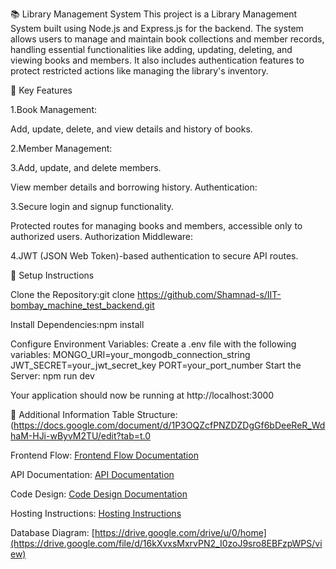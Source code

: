  📚 Library Management System
This project is a Library Management System built using Node.js and Express.js for the backend. The system allows users to manage and maintain book collections and member records, handling essential functionalities like adding, updating, deleting, and viewing books and members. It also includes authentication features to protect restricted actions like managing the library's inventory.

🚀 Key Features

1.Book Management:

Add, update, delete, and view details and history of books.

2.Member Management:

3.Add, update, and delete members.

View member details and borrowing history.
Authentication:

3.Secure login and signup functionality.

Protected routes for managing books and members, accessible only to authorized users.
Authorization Middleware:

4.JWT (JSON Web Token)-based authentication to secure API routes.

🔧 Setup Instructions

Clone the Repository:git clone https://github.com/Shamnad-s/IIT-bombay_machine_test_backend.git

Install Dependencies:npm install

Configure Environment Variables:
Create a .env file with the following variables: 
MONGO_URI=your_mongodb_connection_string
JWT_SECRET=your_jwt_secret_key
PORT=your_port_number
Start the Server: 
npm run dev

Your application should now be running at http://localhost:3000

📑 Additional Information
Table Structure:
(https://docs.google.com/document/d/1P3OQZcfPNZDZDgGf6bDeeReR_WdhaM-HJi-wByvM2TU/edit?tab=t.0

Frontend Flow:
[Frontend Flow Documentation](https://docs.google.com/document/d/1q_AnHhgePT8qJC_9ATIle9m7wDNaZ-ez-7TbkebQYqQ/edit?tab=t.0)

API Documentation:
[API Documentation](https://docs.google.com/document/d/126vz62HFGHvNfNhOWGKPQgjbrOdEoc0mro0qWyH2fdw/edit?tab=t.0)

Code Design:
[Code Design Documentation](https://docs.google.com/document/d/1HhXvCWfZ3yfadX1x8o2ej7v1cb6vyDCNSFzSHMHI3_M/edit?tab=t.0)

Hosting Instructions:
[Hosting Instructions](https://docs.google.com/document/d/1YJ4hkFKiqdLr0OexlIsMXmJcqXNOHcD1eFtc9YZ19x4/edit?tab=t.0)

Database Diagram:
[https://drive.google.com/drive/u/0/home](https://drive.google.com/file/d/16kXvxsMxrvPN2_I0zoJ9sro8EBFzpWPS/view)

